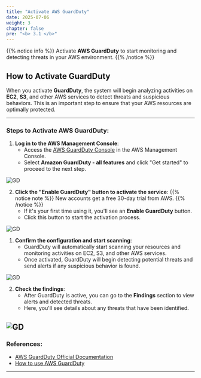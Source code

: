 ```yaml
---
title: "Activate AWS GuardDuty"
date: 2025-07-06
weight: 3
chapter: false
pre: "<b> 3.1 </b>"
---
```


{{% notice info %}}
Activate **AWS GuardDuty** to start monitoring and detecting threats in your AWS environment.
{{% /notice %}}

## How to Activate GuardDuty

When you activate **GuardDuty**, the system will begin analyzing activities on **EC2**, **S3**, and other AWS services to detect threats and suspicious behaviors. This is an important step to ensure that your AWS resources are optimally protected.

---

### Steps to Activate AWS GuardDuty:

1. **Log in to the AWS Management Console**:
   - Access the [AWS GuardDuty Console](https://console.aws.amazon.com/guardduty/home) in the AWS Management Console.
   - Select **Amazon GuardDuty - all features** and click "Get started" to proceed to the next step.

![GD](/images/3.GD/01-gd.png)

2. **Click the "Enable GuardDuty" button to activate the service**:
   {{% notice note %}}
   New accounts get a free 30-day trial from AWS.
   {{% /notice %}}
   - If it's your first time using it, you'll see an **Enable GuardDuty** button.
   - Click this button to start the activation process.

![GD](/images/3.GD/02-gd.png)

1. **Confirm the configuration and start scanning**:
   - GuardDuty will automatically start scanning your resources and monitoring activities on EC2, S3, and other AWS services.
   - Once activated, GuardDuty will begin detecting potential threats and send alerts if any suspicious behavior is found.
  
![GD](/images/3.GD/03-gd.png)

2. **Check the findings**:
   - After GuardDuty is active, you can go to the **Findings** section to view alerts and detected threats.
   - Here, you'll see details about any threats that have been identified.
  
![GD](/images/3.GD/04-gd.png)
---

### References:
- [AWS GuardDuty Official Documentation](https://docs.aws.amazon.com/guardduty/latest/ug/what-is-guardduty.html)
- [How to use AWS GuardDuty](https://aws.amazon.com/guardduty/)

---
